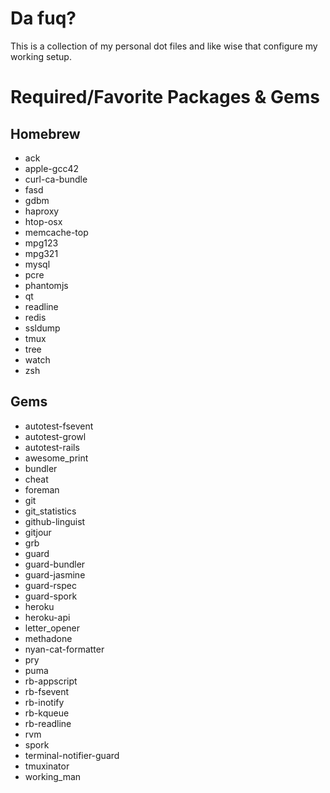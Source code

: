 # Da fuq?
This is a collection of my personal dot files and like wise that configure my working setup.

# Required/Favorite Packages & Gems
## Homebrew
- ack
- apple-gcc42
- curl-ca-bundle
- fasd
- gdbm
- haproxy
- htop-osx
- memcache-top
- mpg123
- mpg321
- mysql
- pcre
- phantomjs
- qt
- readline
- redis
- ssldump
- tmux
- tree
- watch
- zsh

## Gems

- autotest-fsevent 
- autotest-growl 
- autotest-rails 
- awesome_print 
- bundler 
- cheat 
- foreman 
- git 
- git_statistics 
- github-linguist 
- gitjour 
- grb 
- guard 
- guard-bundler 
- guard-jasmine 
- guard-rspec 
- guard-spork 
- heroku 
- heroku-api 
- letter_opener 
- methadone 
- nyan-cat-formatter 
- pry 
- puma 
- rb-appscript 
- rb-fsevent 
- rb-inotify 
- rb-kqueue 
- rb-readline 
- rvm 
- spork 
- terminal-notifier-guard 
- tmuxinator 
- working_man 
